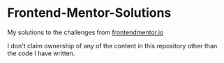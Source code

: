 # Frontend-Mentor-Solutions
My solutions to the challenges from [frontendmentor.io](frontendmentor.io)

I don't claim ownership of any of the content in this repository other than the code I have written.
